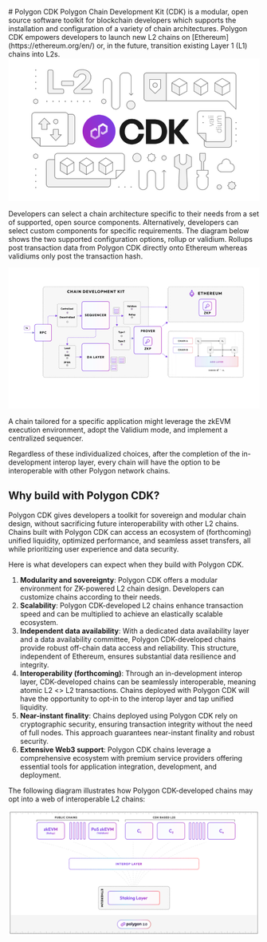 <div class="flex-figure" markdown="1">
<div class="flex-figure-left" markdown="1">
# Polygon CDK
Polygon Chain Development Kit (CDK) is a modular, open source software toolkit for blockchain developers which supports the installation and configuration of a variety of chain architectures. Polygon CDK empowers developers to launch new L2 chains on [Ethereum](https://ethereum.org/en/) or, in the future, transition existing Layer 1 (L1) chains into L2s. 
</div>
<div class="flex-figure-right">
<img src="../img/cdk/cdk.svg" class="figure figure-right" alt="" />
</div>
</div>

Developers can select a chain architecture specific to their needs from a set of supported, open source components. Alternatively, developers can select custom components for specific requirements. The diagram below shows the two supported configuration options, rollup or validium. Rollups post transaction data from Polygon CDK directly onto Ethereum whereas validiums only post the transaction hash.

![](../img/cdk/overview-1.png)

A chain tailored for a specific application might leverage the zkEVM execution environment, adopt the Validium mode, and implement a centralized sequencer. 

Regardless of these individualized choices, after the completion of the in-development interop layer, every chain will have the option to be interoperable with other Polygon network chains.

## Why build with Polygon CDK?

Polygon CDK gives developers a toolkit for sovereign and modular chain design, without sacrificing future interoperability with other L2 chains. Chains built with Polygon CDK can access an ecosystem of (forthcoming) unified liquidity, optimized performance, and seamless asset transfers, all while prioritizing user experience and data security.

Here is what developers can expect when they build with Polygon CDK.

1. **Modularity and sovereignty**: Polygon CDK offers a modular environment for ZK-powered L2 chain design. Developers can customize chains according to their needs.
2. **Scalability**: Polygon CDK-developed L2 chains enhance transaction speed and can be multiplied to achieve an elastically scalable ecosystem.
3. **Independent data availability**: With a dedicated data availability layer and a data availability committee, Polygon CDK-developed chains provide robust off-chain data access and reliability. This structure, independent of Ethereum, ensures substantial data resilience and integrity.
4. **Interoperability (forthcoming)**: Through an in-development interop layer, CDK-developed chains can be seamlessly interoperable, meaning atomic L2 <> L2 transactions. Chains deployed with Polygon CDK will have the opportunity to opt-in to the interop layer and tap unified liquidity.
5. **Near-instant finality**: Chains deployed using Polygon CDK rely on cryptographic security, ensuring transaction integrity without the need of full nodes. This approach guarantees near-instant finality and robust security.
6. **Extensive Web3 support**: Polygon CDK chains leverage a comprehensive ecosystem with premium service providers offering essential tools for application integration, development, and deployment.

The following diagram illustrates how Polygon CDK-developed chains may opt into a web of interoperable L2 chains: 

![](../img/cdk/overview-2.png)